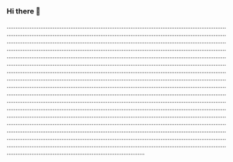 ### Hi there 👋

..........................................................................................................................................................................................................................................................................................................................................................................................................................................................................................................................................................................................................................................................................................................................................................................................................................................................................................................................................................................................................................................................................................................................................................................................................................................................................................................................................................................................................................................................................................................................................................................................................................................................................................................................................................................................................................................................................................................................................................................................................................................................................................................................................................................................................................................................................